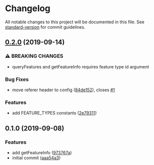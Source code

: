 # Changelog

All notable changes to this project will be documented in this file. See [standard-version](https://github.com/conventional-changelog/standard-version) for commit guidelines.

## [0.2.0](https://github.com/stepankuzmin/pkk.js/compare/v0.1.0...v0.2.0) (2019-09-14)


### ⚠ BREAKING CHANGES

* queryFeatures and getFeatureInfo requires feature type id argument

### Bug Fixes

* move referer header to config ([84de152](https://github.com/stepankuzmin/pkk.js/commit/84de152)), closes [#1](https://github.com/stepankuzmin/pkk.js/issues/1)


### Features

* add FEATURE_TYPES constants ([2e79311](https://github.com/stepankuzmin/pkk.js/commit/2e79311))

## 0.1.0 (2019-09-08)


### Features

* add getFeatureInfo ([973767a](https://github.com/stepankuzmin/pkk.js/commit/973767a))
* initial commit ([aaa54a3](https://github.com/stepankuzmin/pkk.js/commit/aaa54a3))

